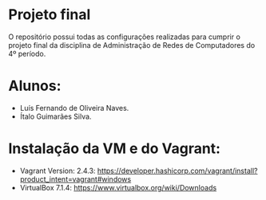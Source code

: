 # Projeto final

O repositório possui todas as configurações realizadas para cumprir o projeto final da disciplina de Administração de Redes de Computadores do 4º período.

# Alunos:
- Luís Fernando de Oliveira Naves.
- Ítalo Guimarães Silva.

# Instalação da VM e do Vagrant:
- Vagrant Version: 2.4.3: https://developer.hashicorp.com/vagrant/install?product_intent=vagrant#windows
- VirtualBox 7.1.4: https://www.virtualbox.org/wiki/Downloads
